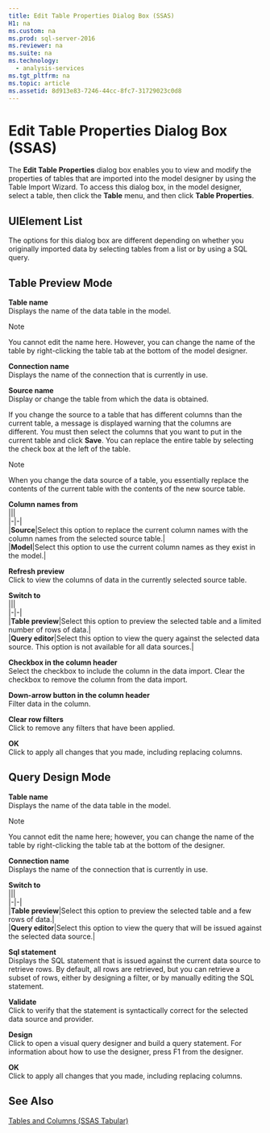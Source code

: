 ```yaml
---
title: Edit Table Properties Dialog Box (SSAS)
H1: na
ms.custom: na
ms.prod: sql-server-2016
ms.reviewer: na
ms.suite: na
ms.technology: 
  - analysis-services
ms.tgt_pltfrm: na
ms.topic: article
ms.assetid: 8d913e83-7246-44cc-8fc7-31729023c0d8
---
```

# Edit Table Properties Dialog Box (SSAS)
  The **Edit Table Properties** dialog box enables you to view and modify the properties of tables that are imported into the model designer by using the Table Import Wizard. To access this dialog box, in the model designer, select a table, then click the **Table** menu, and then click **Table Properties**.  
  
## UIElement List  
 The options for this dialog box are different depending on whether you originally imported data by selecting tables from a list or by using a SQL query.  
  
## Table Preview Mode  
 **Table name**  
 Displays the name of the data table in the model.  
  
> [!NOTE]  
>  You cannot edit the name here. However, you can change the name of the table by right\-clicking the table tab at the bottom of the model designer.  
  
 **Connection name**  
 Displays the name of the connection that is currently in use.  
  
 **Source name**  
 Display or change the table from which the data is obtained.  
  
 If you change the source to a table that has different columns than the current table, a message is displayed warning that the columns are different. You must then select the columns that you want to put in the current table and click **Save**. You can replace the entire table by selecting the check box at the left of the table.  
  
> [!NOTE]  
>  When you change the data source of a table, you essentially replace the contents of the current table with the contents of the new source table.  
  
 **Column names from**  
 |||  
|-|-|  
|**Source**|Select this option to replace the current column names with the column names from the selected source table.|  
|**Model**|Select this option to use the current column names as they exist in the model.|  
  
 **Refresh preview**  
 Click to view the columns of data in the currently selected source table.  
  
 **Switch to**  
 |||  
|-|-|  
|**Table preview**|Select this option to preview the selected table and a limited number of rows of data.|  
|**Query editor**|Select this option to view the query against the selected data source. This option is not available for all data sources.|  
  
 **Checkbox in the column header**  
 Select the checkbox to include the column in the data import. Clear the checkbox to remove the column from the data import.  
  
 **Down\-arrow button in the column header**  
 Filter data in the column.  
  
 **Clear row filters**  
 Click to remove any filters that have been applied.  
  
 **OK**  
 Click to apply all changes that you made, including replacing columns.  
  
## Query Design Mode  
 **Table name**  
 Displays the name of the data table in the model.  
  
> [!NOTE]  
>  You cannot edit the name here; however, you can change the name of the table by right\-clicking the table tab at the bottom of the designer.  
  
 **Connection name**  
 Displays the name of the connection that is currently in use.  
  
 **Switch to**  
 |||  
|-|-|  
|**Table preview**|Select this option to preview the selected table and a few rows of data.|  
|**Query editor**|Select this option to view the query that will be issued against the selected data source.|  
  
 **Sql statement**  
 Displays the SQL statement that is issued against the current data source to retrieve rows. By default, all rows are retrieved, but you can retrieve a subset of rows, either by designing a filter, or by manually editing the SQL statement.  
  
 **Validate**  
 Click to verify that the statement is syntactically correct for the selected data source and provider.  
  
 **Design**  
 Click to open a visual query designer and build a query statement. For information about how to use the designer, press F1 from the designer.  
  
 **OK**  
 Click to apply all changes that you made, including replacing columns.  
  
## See Also  
 [Tables and Columns &#40;SSAS Tabular&#41;](../../Topics/TopicNameNotContainA/Tables-and-Columns--SSAS-Tabular-.md)  
  
  